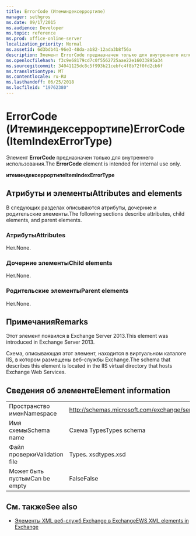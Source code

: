 ```yaml
---
title: ErrorCode (Итеминдексеррортипе)
manager: sethgros
ms.date: 09/17/2015
ms.audience: Developer
ms.topic: reference
ms.prod: office-online-server
localization_priority: Normal
ms.assetid: 6d3bdb41-96e3-48da-ab82-12ada3b8f56a
description: Элемент ErrorCode предназначен только для внутреннего использования.
ms.openlocfilehash: f3c9e68179cd7c0f5562725aae22e16033895a34
ms.sourcegitcommit: 34041125dc8c5f993b21cebfc4f8b72f0fd2cb6f
ms.translationtype: MT
ms.contentlocale: ru-RU
ms.lasthandoff: 06/25/2018
ms.locfileid: "19762380"
---
```

# <a name="errorcode-itemindexerrortype"></a><span data-ttu-id="e3ee8-103">ErrorCode (Итеминдексеррортипе)</span><span class="sxs-lookup"><span data-stu-id="e3ee8-103">ErrorCode (ItemIndexErrorType)</span></span>

<span data-ttu-id="e3ee8-104">Элемент **ErrorCode** предназначен только для внутреннего использования.</span><span class="sxs-lookup"><span data-stu-id="e3ee8-104">The **ErrorCode** element is intended for internal use only.</span></span> 

<span data-ttu-id="e3ee8-105">**итеминдексеррортипе**</span><span class="sxs-lookup"><span data-stu-id="e3ee8-105">**ItemIndexErrorType**</span></span>

## <a name="attributes-and-elements"></a><span data-ttu-id="e3ee8-106">Атрибуты и элементы</span><span class="sxs-lookup"><span data-stu-id="e3ee8-106">Attributes and elements</span></span>

<span data-ttu-id="e3ee8-107">В следующих разделах описываются атрибуты, дочерние и родительские элементы.</span><span class="sxs-lookup"><span data-stu-id="e3ee8-107">The following sections describe attributes, child elements, and parent elements.</span></span>
  
### <a name="attributes"></a><span data-ttu-id="e3ee8-108">Атрибуты</span><span class="sxs-lookup"><span data-stu-id="e3ee8-108">Attributes</span></span>

<span data-ttu-id="e3ee8-109">Нет.</span><span class="sxs-lookup"><span data-stu-id="e3ee8-109">None.</span></span>
  
### <a name="child-elements"></a><span data-ttu-id="e3ee8-110">Дочерние элементы</span><span class="sxs-lookup"><span data-stu-id="e3ee8-110">Child elements</span></span>

<span data-ttu-id="e3ee8-111">Нет.</span><span class="sxs-lookup"><span data-stu-id="e3ee8-111">None.</span></span>
  
### <a name="parent-elements"></a><span data-ttu-id="e3ee8-112">Родительские элементы</span><span class="sxs-lookup"><span data-stu-id="e3ee8-112">Parent elements</span></span>

<span data-ttu-id="e3ee8-113">Нет.</span><span class="sxs-lookup"><span data-stu-id="e3ee8-113">None.</span></span>
  
## <a name="remarks"></a><span data-ttu-id="e3ee8-114">Примечания</span><span class="sxs-lookup"><span data-stu-id="e3ee8-114">Remarks</span></span>

<span data-ttu-id="e3ee8-115">Этот элемент появился в Exchange Server 2013.</span><span class="sxs-lookup"><span data-stu-id="e3ee8-115">This element was introduced in Exchange Server 2013.</span></span>
  
<span data-ttu-id="e3ee8-116">Схема, описывающая этот элемент, находится в виртуальном каталоге IIS, в котором размещены веб-службы Exchange.</span><span class="sxs-lookup"><span data-stu-id="e3ee8-116">The schema that describes this element is located in the IIS virtual directory that hosts Exchange Web Services.</span></span>
  
## <a name="element-information"></a><span data-ttu-id="e3ee8-117">Сведения об элементе</span><span class="sxs-lookup"><span data-stu-id="e3ee8-117">Element information</span></span>

|||
|:-----|:-----|
|<span data-ttu-id="e3ee8-118">Пространство имен</span><span class="sxs-lookup"><span data-stu-id="e3ee8-118">Namespace</span></span>  <br/> |http://schemas.microsoft.com/exchange/services/2006/types  <br/> |
|<span data-ttu-id="e3ee8-119">Имя схемы</span><span class="sxs-lookup"><span data-stu-id="e3ee8-119">Schema name</span></span>  <br/> |<span data-ttu-id="e3ee8-120">Схема Types</span><span class="sxs-lookup"><span data-stu-id="e3ee8-120">Types schema</span></span>  <br/> |
|<span data-ttu-id="e3ee8-121">Файл проверки</span><span class="sxs-lookup"><span data-stu-id="e3ee8-121">Validation file</span></span>  <br/> |<span data-ttu-id="e3ee8-122">Types. xsd</span><span class="sxs-lookup"><span data-stu-id="e3ee8-122">types.xsd</span></span>  <br/> |
|<span data-ttu-id="e3ee8-123">Может быть пустым</span><span class="sxs-lookup"><span data-stu-id="e3ee8-123">Can be empty</span></span>  <br/> |<span data-ttu-id="e3ee8-124">False</span><span class="sxs-lookup"><span data-stu-id="e3ee8-124">False</span></span>  <br/> |
   
## <a name="see-also"></a><span data-ttu-id="e3ee8-125">См. также</span><span class="sxs-lookup"><span data-stu-id="e3ee8-125">See also</span></span>

- [<span data-ttu-id="e3ee8-126">Элементы XML веб-служб Exchange в Exchange</span><span class="sxs-lookup"><span data-stu-id="e3ee8-126">EWS XML elements in Exchange</span></span>](ews-xml-elements-in-exchange.md)


